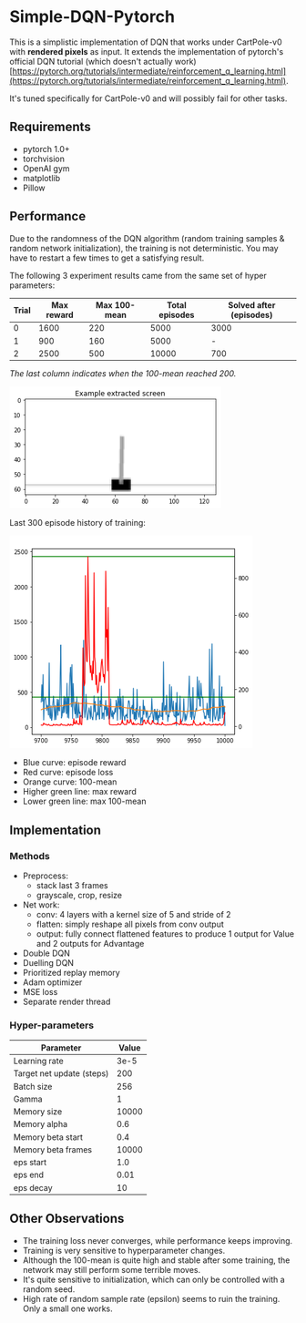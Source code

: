 # Simple-DQN-Pytorch

This is a simplistic implementation of DQN that works under CartPole-v0 with __rendered pixels__ as input. It extends the implementation of pytorch's official DQN tutorial (which doesn't actually work) [https://pytorch.org/tutorials/intermediate/reinforcement_q_learning.html](https://pytorch.org/tutorials/intermediate/reinforcement_q_learning.html).

It's tuned specifically for CartPole-v0 and will possibly fail for other tasks.

## Requirements

* pytorch 1.0+
* torchvision
* OpenAI gym
* matplotlib
* Pillow

## Performance

Due to the randomness of the DQN algorithm (random training samples & random network initialization), the training is not deterministic. You may have to restart a few times to get a satisfying result.

The following 3 experiment results came from the same set of hyper parameters:

| Trial | Max reward | Max 100-mean | Total episodes | Solved after (episodes) |
| ----- | ---------- | ------------ | -------------- | ----------------------- |
| 0 | 1600 | 220 | 5000 | 3000 |
| 1 | 900 | 160 | 5000 | - |
| 2 | 2500 | 500 | 10000 | 700 |

*The last column indicates when the 100-mean reached 200.*

![image not available](preprocess.png)

Last 300 episode history of training:

![image not available](training.png)

* Blue curve: episode reward
* Red curve: episode loss
* Orange curve: 100-mean
* Higher green line: max reward
* Lower green line: max 100-mean

## Implementation

### Methods

* Preprocess:
  * stack last 3 frames
  * grayscale, crop, resize
* Net work:
  * conv: 4 layers with a kernel size of 5 and stride of 2
  * flatten: simply reshape all pixels from conv output
  * output: fully connect flattened features to produce 1 output for Value and 2 outputs for Advantage
* Double DQN
* Duelling DQN
* Prioritized replay memory
* Adam optimizer
* MSE loss
* Separate render thread

### Hyper-parameters

| Parameter | Value |
| --------- | ----- |
| Learning rate | 3e-5 |
| Target net update (steps) | 200 |
| Batch size | 256 |
| Gamma | 1 |
| Memory size | 10000 |
| Memory alpha | 0.6 |
| Memory beta start | 0.4 |
| Memory beta frames | 10000 |
| eps start | 1.0 |
| eps end | 0.01 |
| eps decay | 10 |

## Other Observations

* The training loss never converges, while performance keeps improving.
* Training is very sensitive to hyperparameter changes.
* Although the 100-mean is quite high and stable after some training, the network may still perform some terrible moves.
* It's quite sensitive to initialization, which can only be controlled with a random seed.
* High rate of random sample rate (epsilon) seems to ruin the training. Only a small one works.